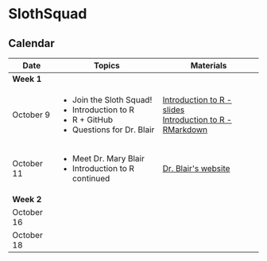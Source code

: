 # SlothSquad

## Calendar

| Date   |      Topics      |  Materials |
|----------|-------------|------|
| **Week 1** | | |
| October 9 |  <ul><li>Join the Sloth Squad! </li><li> Introduction to R </li><li> R + GitHub </li><li> Questions for Dr. Blair| [Introduction to R - slides](https://docs.google.com/presentation/d/1EsC6WLLg2vecp1zUkETEXVK2Ai168oAJrUcz23vlpj8/edit?usp=sharing) <br> [Introduction to R - RMarkdown](https://github.com/babichmorrowc/SlothSquad/blob/master/lesson_plans/Introduction_to_R.Rmd) |
| October 11 |    <ul><li>Meet Dr. Mary Blair </li><li>Introduction to R continued   |  [Dr. Blair's website](https://sites.google.com/site/maryeblair/home)  |
| **Week 2** | | |
| October 16 |  |     |
| October 18 |  |     |
